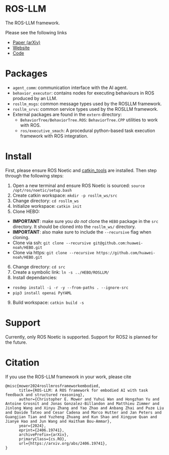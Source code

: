 # ROS-LLM

The ROS-LLM framework.

Please see the following links
* [Paper (arXiv)](https://arxiv.org/abs/2406.19741)
* [Website](https://rosllm.github.io/)
* [Code](https://github.com/huawei-noah/HEBO/tree/master/ROSLLM)

# Packages

* `agent_comm`: communication interface with the AI agent.
* `behavior_executor`: contains nodes for executing behaviours in ROS produced by an LLM.
* `rosllm_msgs`: common message types used by the ROSLLM framework.
* `rosllm_srvs`: common service types used by the ROSLLM framework.
* External packages are found in the `extern` directory:
  * `BehaviorTree/BehaviorTree.ROS`: `BehaviorTree.CPP` utilities to work with ROS.
  * `ros/executive_smach`: A procedural python-based task execution framework with ROS integration.

# Install

First, please ensure ROS Noetic and [catkin_tools](https://catkin-tools.readthedocs.io/en/latest/installing.html) are installed.
Then step through the following steps:
1. Open a new terminal and ensure ROS Noetic is sourced: `source /opt/ros/noetic/setup.bash`
2. Create catkin workspace: `mkdir -p rosllm_ws/src`
3. Change directory: `cd rosllm_ws`
4. Initialize workspace: `catkin init`
5. Clone HEBO:
  * **IMPORTANT**: make sure you *do not* clone the `HEBO` package in the `src` directory. It should be cloned into the `rosllm_ws/` directory.
  * **IMPORTANT**: also make sure to include the `--recursive` flag when cloning.
  * Clone via ssh: `git clone --recursive git@github.com:huawei-noah/HEBO.git`
  * Clone via https: `git clone --recursive https://github.com/huawei-noah/HEBO.git`
6. Change directory: `cd src`
7. Create a symbolic link: `ln -s ../HEBO/ROSLLM/`
8. Install dependancies:
  * `rosdep install -i -r -y --from-paths . --ignore-src`
  * `pip3 install openai PyYAML`
9. Build workspace: `catkin build -s`

# Support

Currently, only ROS Noetic is supported.
Support for ROS2 is planned for the future.

# Citation

If you use the ROS-LLM framework in your work, please cite
```
@misc{mower2024rosllmrosframeworkembodied,
      title={ROS-LLM: A ROS framework for embodied AI with task feedback and structured reasoning},
      author={Christopher E. Mower and Yuhui Wan and Hongzhan Yu and Antoine Grosnit and Jonas Gonzalez-Billandon and Matthieu Zimmer and Jinlong Wang and Xinyu Zhang and Yao Zhao and Anbang Zhai and Puze Liu and Davide Tateo and Cesar Cadena and Marco Hutter and Jan Peters and Guangjian Tian and Yuzheng Zhuang and Kun Shao and Xingyue Quan and Jianye Hao and Jun Wang and Haitham Bou-Ammar},
      year={2024},
      eprint={2406.19741},
      archivePrefix={arXiv},
      primaryClass={cs.RO},
      url={https://arxiv.org/abs/2406.19741},
}
```